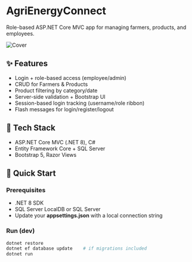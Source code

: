 
# AgriEnergyConnect

Role-based ASP.NET Core MVC app for managing farmers, products, and employees.

![Cover](../docs/screenshots/AgriEnergyConnect-cover.png)

## ✨ Features
- Login + role-based access (employee/admin)
- CRUD for Farmers & Products
- Product filtering by category/date
- Server-side validation + Bootstrap UI
- Session-based login tracking (username/role ribbon)
- Flash messages for login/register/logout

## 🧱 Tech Stack
- ASP.NET Core MVC (.NET 8), C#
- Entity Framework Core + SQL Server
- Bootstrap 5, Razor Views

## 🚀 Quick Start
### Prerequisites
- .NET 8 SDK  
- SQL Server LocalDB or SQL Server
- Update your **appsettings.json** with a local connection string

### Run (dev)
```bash
dotnet restore
dotnet ef database update    # if migrations included
dotnet run
